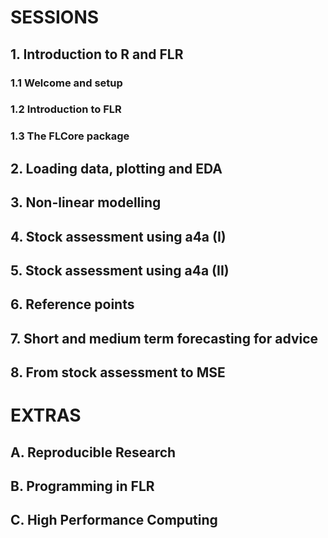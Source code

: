 
# SESSIONS

## 1. Introduction to R and FLR

### 1.1 Welcome and setup

### 1.2 Introduction to FLR

### 1.3 The FLCore package

## 2. Loading data, plotting and EDA

## 3. Non-linear modelling

## 4. Stock assessment using a4a (I)

## 5. Stock assessment using a4a (II)

## 6. Reference points

## 7. Short and medium term forecasting for advice

## 8. From stock assessment to MSE

# EXTRAS

## A. Reproducible Research

## B. Programming in FLR

## C. High Performance Computing
